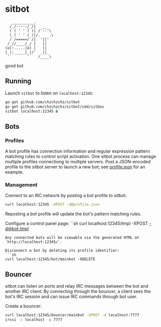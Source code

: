 # sitbot

```
   __________.
  /_/-----/_/|   __
  ( ( ' ' ( (| /'--'\
  (_( ' ' (_(|/.    .\
  / /=====/ /|  '||'
 /_//____/_/ |   ||
(o|:.....|o) |   ||
|_|:_____|_|/'  _||_
 '        '    /____\
```

good bot

## Running

Launch `sitbot` to listen on `localhost:12345`:
```sh
go get github.com/chzchzchz/sitbot
go get github.com/chzchzchz/sitbot/cmd/sitbox
sitbot localhost:12345 &
```

## Bots

### Profiles

A bot profile has connection information and regular expression pattern matching rules to control script activation. One sitbot process can manage multiple profiles connectiong to multiple servers. Post a JSON-encoded profile to the sitbot server to launch a new bot; see [profile.json](profile.json) for an example.

### Management

Connect to an IRC network by posting a bot profile to sitbot:
```sh
curl localhost:12345 -XPOST -d@profile.json
```
Reposting a bot profile will update the bot's pattern matching rules.

Configure a control panel page:
``sh
curl localhost:12345/tmpl -XPOST -d@bot.tmpl
```
Any connected bots will be viewable via the generated HTML at `http://localhost:12345/`.

Disconnect a bot by deleting its profile identifier:
```sh
curl localhost:12345/bot/mainbot -XDELETE
```

## Bouncer

sitbot can listen on ports and relay IRC messages between the bot and another IRC client. By connecting through the bouncer, a client sees the bot's IRC session and can issue IRC commands through bot user.

Create a bouncer:
```sh
curl localhost:12345/bouncer/mainbot -XPOST -d localhost:7777
irssi -c localhost -p 7777
```

